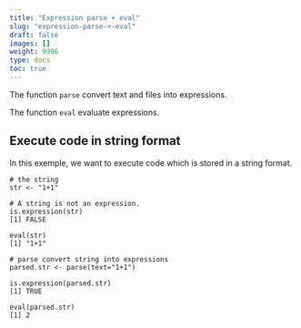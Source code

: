 ```yaml
---
title: "Expression parse + eval"
slug: "expression-parse-+-eval"
draft: false
images: []
weight: 9996
type: docs
toc: true
---
```


The function `parse` convert text and files into expressions.

The function `eval` evaluate expressions.

## Execute code in string format
In this exemple, we want to execute code which is stored in a string format.
  
    # the string
    str <- "1+1"

    # A string is not an expression.
    is.expression(str)
    [1] FALSE

    eval(str)
    [1] "1+1"

    # parse convert string into expressions
    parsed.str <- parse(text="1+1")

    is.expression(parsed.str)
    [1] TRUE

    eval(parsed.str)
    [1] 2


